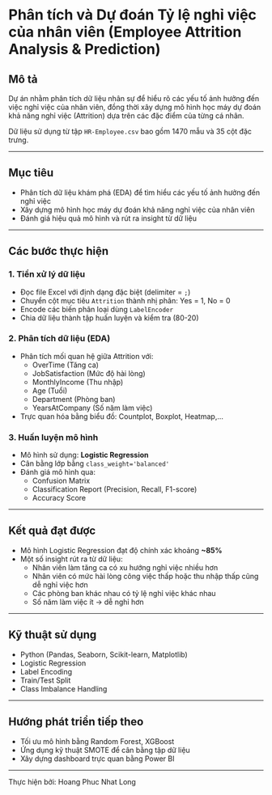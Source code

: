 # Phân tích và Dự đoán Tỷ lệ nghỉ việc của nhân viên (Employee Attrition Analysis & Prediction)

## Mô tả

Dự án nhằm phân tích dữ liệu nhân sự để hiểu rõ các yếu tố ảnh hưởng đến việc nghỉ việc của nhân viên, đồng thời xây dựng mô hình học máy dự đoán khả năng nghỉ việc (Attrition) dựa trên các đặc điểm của từng cá nhân.

Dữ liệu sử dụng từ tập `HR-Employee.csv` bao gồm 1470 mẫu và 35 cột đặc trưng.

---

##  Mục tiêu

- Phân tích dữ liệu khám phá (EDA) để tìm hiểu các yếu tố ảnh hưởng đến nghỉ việc
- Xây dựng mô hình học máy dự đoán khả năng nghỉ việc của nhân viên
- Đánh giá hiệu quả mô hình và rút ra insight từ dữ liệu

---

## Các bước thực hiện

### 1. Tiền xử lý dữ liệu
- Đọc file Excel với định dạng đặc biệt (delimiter = `;`)
- Chuyển cột mục tiêu `Attrition` thành nhị phân: Yes = 1, No = 0
- Encode các biến phân loại dùng `LabelEncoder`
- Chia dữ liệu thành tập huấn luyện và kiểm tra (80-20)

### 2. Phân tích dữ liệu (EDA)
- Phân tích mối quan hệ giữa Attrition với:
  - OverTime (Tăng ca)
  - JobSatisfaction (Mức độ hài lòng)
  - MonthlyIncome (Thu nhập)
  - Age (Tuổi)
  - Department (Phòng ban)
  - YearsAtCompany (Số năm làm việc)
- Trực quan hóa bằng biểu đồ: Countplot, Boxplot, Heatmap,...

### 3. Huấn luyện mô hình
- Mô hình sử dụng: **Logistic Regression**
- Cân bằng lớp bằng `class_weight='balanced'`
- Đánh giá mô hình qua:
  - Confusion Matrix
  - Classification Report (Precision, Recall, F1-score)
  - Accuracy Score

---

## Kết quả đạt được

- Mô hình Logistic Regression đạt độ chính xác khoảng **~85%**
- Một số insight rút ra từ dữ liệu:
  - Nhân viên làm tăng ca có xu hướng nghỉ việc nhiều hơn
  - Nhân viên có mức hài lòng công việc thấp hoặc thu nhập thấp cũng dễ nghỉ việc hơn
  - Các phòng ban khác nhau có tỷ lệ nghỉ việc khác nhau
  - Số năm làm việc ít → dễ nghỉ hơn

---

## Kỹ thuật sử dụng

- Python (Pandas, Seaborn, Scikit-learn, Matplotlib)
- Logistic Regression
- Label Encoding
- Train/Test Split
- Class Imbalance Handling

---

## Hướng phát triển tiếp theo

- Tối ưu mô hình bằng Random Forest, XGBoost
- Ứng dụng kỹ thuật SMOTE để cân bằng tập dữ liệu
- Xây dựng dashboard trực quan bằng Power BI

---

Thực hiện bởi: Hoang Phuc Nhat Long

